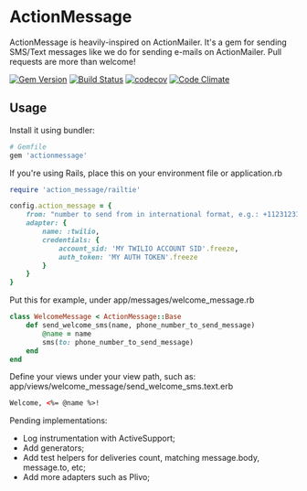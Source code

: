 # ActionMessage

ActionMessage is heavily-inspired on ActionMailer.
It's a gem for sending SMS/Text messages like we do for sending e-mails on ActionMailer.
Pull requests are more than welcome!

[![Gem Version](https://badge.fury.io/rb/actionmessage.svg)](https://badge.fury.io/rb/actionmessage)
[![Build Status](https://travis-ci.org/dballona/actionmessage.svg?branch=master)](https://travis-ci.org/dballona/actionmessage)
[![codecov](https://codecov.io/gh/dballona/actionmessage/branch/master/graph/badge.svg)](https://codecov.io/gh/dballona/actionmessage)
[![Code Climate](https://codeclimate.com/github/dballona/actionmessage/badges/gpa.svg)](https://codeclimate.com/github/dballona/actionmessage)

## Usage

Install it using bundler:

```ruby
# Gemfile
gem 'actionmessage'
```

If you're using Rails, place this on your environment file or application.rb
```ruby
require 'action_message/railtie'

config.action_message = {
	from: "number to send from in international format, e.g.: +11231231234", 
	adapter: { 
		name: :twilio,
		credentials: {
			account_sid: 'MY TWILIO ACCOUNT SID'.freeze,
			auth_token: 'MY AUTH TOKEN'.freeze
		}
	}
}
```

Put this for example, under app/messages/welcome_message.rb
```ruby
class WelcomeMessage < ActionMessage::Base
	def send_welcome_sms(name, phone_number_to_send_message)
		@name = name
		sms(to: phone_number_to_send_message)
	end
end
```

Define your views under your view path, such as: app/views/welcome_message/send_welcome_sms.text.erb
```html
Welcome, <%= @name %>!
```

Pending implementations:

- Log instrumentation with ActiveSupport;
- Add generators;
- Add test helpers for deliveries count, matching message.body, message.to, etc; 
- Add more adapters such as Plivo;
